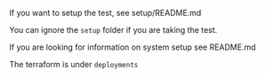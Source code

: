 If you want to setup the test, see setup/README.md

You can ignore the `setup` folder if you are taking the test.

If you are looking for information on system setup see README.md

The terraform is under `deployments`
